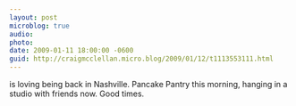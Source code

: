 ```yaml
---
layout: post
microblog: true
audio: 
photo: 
date: 2009-01-11 18:00:00 -0600
guid: http://craigmcclellan.micro.blog/2009/01/12/t1113553111.html
---
```

is loving being back in Nashville. Pancake Pantry this morning, hanging in a studio with friends now. Good times.
